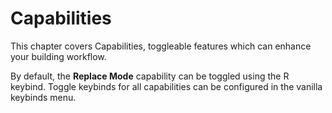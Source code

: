 # Capabilities

This chapter covers Capabilities, toggleable features which can enhance your building workflow.

By default, the **Replace Mode** capability can be toggled using the R keybind. Toggle keybinds for all capabilities can be configured in the vanilla keybinds menu.
